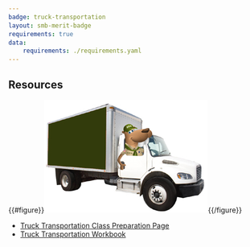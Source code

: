 ```yaml
---
badge: truck-transportation
layout: smb-merit-badge
requirements: true
data:
    requirements: ./requirements.yaml
---
```


## Resources

{{#figure}}<img src="truck-transportation-bucky.jpg" class="W(100%)" />{{/figure}}
* [Truck Transportation Class Preparation Page](truck-transportation-cpp.pdf)
* [Truck Transportation Workbook](truck-transportation-workbook.pdf)

